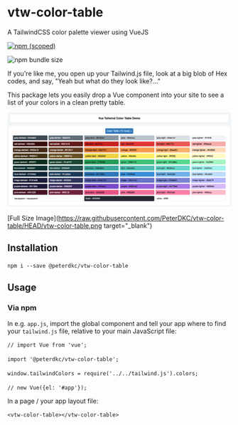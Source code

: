 # vtw-color-table

A TailwindCSS color palette viewer using VueJS

[![npm (scoped)](https://img.shields.io/npm/v/@peterdkc/vtw-color-table.svg)](https://github.com/PeterDKC/vtw-color-table)

![npm bundle size](https://img.shields.io/bundlephobia/min/@peterdkc/vtw-color-table.svg)



If you're like me, you open up your Tailwind.js file, look at a big blob of Hex codes, and say, "Yeah but what do they look like?..."

This package lets you easily drop a Vue component into your site to see a list of your colors in a clean pretty table.

![Example](./vtw-color-table.png "Example")

[Full Size Image](https://raw.githubusercontent.com/PeterDKC/vtw-color-table/HEAD/vtw-color-table.png target="_blank")

## Installation

`npm i --save @peterdkc/vtw-color-table`

## Usage

### Via npm

In e.g. `app.js`, import the global component and tell your app where to find your `tailwind.js` file, relative to your main JavaScript file:

```
// import Vue from 'vue';

import '@peterdkc/vtw-color-table';

window.tailwindColors = require('../../tailwind.js').colors;

// new Vue({el: '#app'});
```

In a page / your app layout file:

```
<vtw-color-table></vtw-color-table>
```
